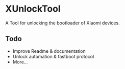 # XUnlockTool

A Tool for unlocking the bootloader of Xiaomi devices.

## Todo
- Improve Readme & documentation
- Unlock automation & fastboot protocol
- More...